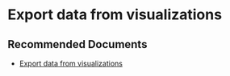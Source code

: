   <properties
	pageTitle="export data from visualizations to excel"
	description="export data from visualizations to excel"
	service="microsoft.PowerBIDedicated"
	resource="capacities"
	authors="pjfreitas"
	ms.author="pfreitas"	
	displayOrder="90"
	selfHelpType="generic"
	supportTopicIds="32628102"
	productPesIds="16334"
	cloudEnvironments="public, MoonCake, fairfax" 
	articleId="bc7e4436-a885-cd83-53af-98e48ea0c063"
/>

# Export data from visualizations

## **Recommended Documents**

* [Export data from visualizations](https://docs.microsoft.com/power-bi/visuals/power-bi-visualization-export-data)
